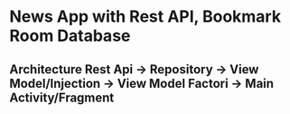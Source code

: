 # News App with Rest API, Bookmark Room Database

## Architecture Rest Api -> Repository -> View Model/Injection -> View Model Factori -> Main Activity/Fragment
